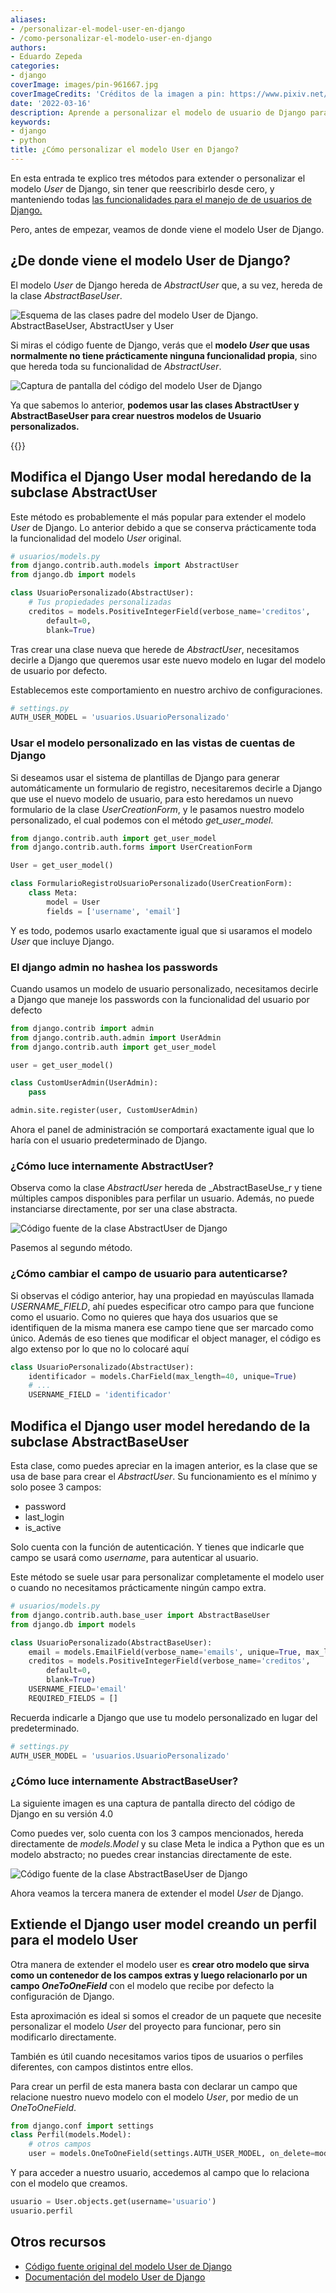 ```yaml
---
aliases:
- /personalizar-el-model-user-en-django
- /como-personalizar-el-modelo-user-en-django
authors:
- Eduardo Zepeda
categories:
- django
coverImage: images/pin-961667.jpg
coverImageCredits: 'Créditos de la imagen a pin: https://www.pixiv.net/en/users/961667'
date: '2022-03-16'
description: Aprende a personalizar el modelo de usuario de Django para que se ajuste a los requisitos de tu aplicación y a tu lógica de negocio, ya sea añadiendo campos adicionales o modificando su comportamiento interno.
keywords:
- django
- python
title: ¿Cómo personalizar el modelo User en Django?
---
```


En esta entrada te explico tres métodos para extender o personalizar el modelo _User_ de Django, sin tener que reescribirlo desde cero, y manteniendo todas [las funcionalidades para el manejo de de usuarios de Django.](/es/por-que-deberias-usar-django-framework/)

Pero, antes de empezar, veamos de donde viene el modelo User de Django.

## ¿De donde viene el modelo User de Django?

El modelo _User_ de Django hereda de _AbstractUser_ que, a su vez, hereda de la clase _AbstractBaseUser_.

![Esquema de las clases padre del modelo User de Django. AbstractBaseUser, AbstractUser y User](images/DeDondeVieneAbstractUser.png)

Si miras el código fuente de Django, verás que el **modelo _User_ que usas normalmente no tiene prácticamente ninguna funcionalidad propia**, sino que hereda toda su funcionalidad de _AbstractUser_.

![Captura de pantalla del código del modelo User de Django](images/UserDjango.png "Captura de pantalla del código de Django version 4.0")


Ya que sabemos lo anterior, **podemos usar las clases AbstractUser y AbstractBaseUser para crear nuestros modelos de Usuario personalizados.**

{{<ad>}}

## Modifica el Django User modal heredando de la subclase AbstractUser

Este método es probablemente el más popular para extender el modelo _User_ de Django. Lo anterior debido a que se conserva prácticamente toda la funcionalidad del modelo _User_ original.

```python
# usuarios/models.py
from django.contrib.auth.models import AbstractUser
from django.db import models

class UsuarioPersonalizado(AbstractUser):
    # Tus propiedades personalizadas
    creditos = models.PositiveIntegerField(verbose_name='creditos',
        default=0, 
        blank=True)
```

Tras crear una clase nueva que herede de _AbstractUser_, necesitamos decirle a Django que queremos usar este nuevo modelo en lugar del modelo de usuario por defecto.

Establecemos este comportamiento en nuestro archivo de configuraciones.

```python
# settings.py
AUTH_USER_MODEL = 'usuarios.UsuarioPersonalizado'
```

### Usar el modelo personalizado en las vistas de cuentas de Django

Si deseamos usar el sistema de plantillas de Django para generar automáticamente un formulario de registro, necesitaremos decirle a Django que use el nuevo modelo de usuario, para esto heredamos un nuevo formulario de la clase *UserCreationForm*, y le pasamos nuestro modelo personalizado, el cual podemos con el método *get_user_model*.

```python
from django.contrib.auth import get_user_model
from django.contrib.auth.forms import UserCreationForm

User = get_user_model()

class FormularioRegistroUsuarioPersonalizado(UserCreationForm):
    class Meta:
        model = User
        fields = ['username', 'email']
```

Y es todo, podemos usarlo exactamente igual que si usaramos el modelo _User_ que incluye Django.

### El django admin no hashea los passwords

Cuando usamos un modelo de usuario personalizado, necesitamos decirle a Django que maneje los passwords con la funcionalidad del usuario por defecto

```python
from django.contrib import admin
from django.contrib.auth.admin import UserAdmin
from django.contrib.auth import get_user_model

user = get_user_model()

class CustomUserAdmin(UserAdmin):
    pass

admin.site.register(user, CustomUserAdmin)
```

Ahora el panel de administración se comportará exactamente igual que lo haría con el usuario predeterminado de Django.

### ¿Cómo luce internamente AbstractUser?

Observa como la clase _AbstractUser_ hereda de _AbstractBaseUse_r y tiene múltiples campos disponibles para perfilar un usuario. Además, no puede instanciarse directamente, por ser una clase abstracta.

![Código fuente de la clase AbstractUser  de Django](images/AbstractUserDjango-1.png "Captura de pantalla del código de AbstractUser de Django version 4.0")


Pasemos al segundo método.

### ¿Cómo cambiar el campo de usuario para autenticarse?

Si observas el código anterior, hay una propiedad en mayúsculas llamada _USERNAME_FIELD_, ahí puedes especificar otro campo para que funcione como el usuario.
Como no quieres que haya dos usuarios que se identifiquen de la misma manera ese campo tiene que ser marcado como único. Además de eso tienes que modificar el object manager, el código es algo extenso por lo que no lo colocaré aquí

```python
class UsuarioPersonalizado(AbstractUser):
    identificador = models.CharField(max_length=40, unique=True)
    # ...
    USERNAME_FIELD = 'identificador'
```

## Modifica el Django user model heredando de la subclase AbstractBaseUser

Esta clase, como puedes apreciar en la imagen anterior, es la clase que se usa de base para crear el _AbstractUser_. Su funcionamiento es el mínimo y solo posee 3 campos:

- password
- last\_login
- is\_active

Solo cuenta con la función de autenticación. Y tienes que indicarle que campo se usará como _username_, para autenticar al usuario.

Este método se suele usar para personalizar completamente el modelo user o cuando no necesitamos prácticamente ningún campo extra.

```python
# usuarios/models.py
from django.contrib.auth.base_user import AbstractBaseUser
from django.db import models

class UsuarioPersonalizado(AbstractBaseUser):
    email = models.EmailField(verbose_name='emails', unique=True, max_length=255)
    creditos = models.PositiveIntegerField(verbose_name='creditos',
        default=0, 
        blank=True)
    USERNAME_FIELD='email'
    REQUIRED_FIELDS = []
```

Recuerda indicarle a Django que use tu modelo personalizado en lugar del predeterminado.

```python
# settings.py
AUTH_USER_MODEL = 'usuarios.UsuarioPersonalizado'
```

### ¿Cómo luce internamente AbstractBaseUser?

La siguiente imagen es una captura de pantalla directo del código de Django en su versión 4.0

Como puedes ver, solo cuenta con los 3 campos mencionados, hereda directamente de _models.Model_ y su clase Meta le indica a Python que es un modelo abstracto; no puedes crear instancias directamente de este.

![Código fuente de la clase AbstractBaseUser de Django](images/AbstractBaseUserDjango-1.png "Captura de pantalla del código de AbstractBaseUser de Django version 4.0")

Ahora veamos la tercera manera de extender el model _User_ de Django.

## Extiende el Django user model creando un perfil para el modelo User

Otra manera de extender el modelo user es **crear otro modelo que sirva como un contenedor de los campos extras y luego relacionarlo por un campo _OneToOneField_** con el modelo que recibe por defecto la configuración de Django.

Esta aproximación es ideal si somos el creador de un paquete que necesite personalizar el modelo _User_ del proyecto para funcionar, pero sin modificarlo directamente.

También es útil cuando necesitamos varios tipos de usuarios o perfiles diferentes, con campos distintos entre ellos.

Para crear un perfil de esta manera basta con declarar un campo que relacione nuestro nuevo modelo con el modelo _User_, por medio de un _OneToOneField_.

```python
from django.conf import settings
class Perfil(models.Model):
    # otros campos
    user = models.OneToOneField(settings.AUTH_USER_MODEL, on_delete=models.CASCADE)
```

Y para acceder a nuestro usuario, accedemos al campo que lo relaciona con el modelo que creamos.

```python
usuario = User.objects.get(username='usuario')
usuario.perfil
```

## Otros recursos

- [Código fuente original del modelo User de Django](https://github.com/django/django/tree/main/django/contrib/auth)
- [Documentación del modelo User de Django](https://docs.djangoproject.com/en/4.0/topics/auth/customizing/)